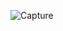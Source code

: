 ![Capture](https://github.com/mehedibjit/studentManagementSystem/assets/141901188/12805f7a-713a-495a-b0ef-39492a9160a2)
